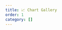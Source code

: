 ```yaml
---
title: 📈 Chart Gallery
order: 1
category: []
---
```


<style>
h1 { 
    display: none !important;
}
</style>

<code src="./demos/components-list.tsx"></code>
